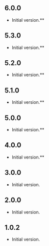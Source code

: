 ## 6.0.0

- Initial version.**

## 5.3.0

- Initial version.**

## 5.2.0

- Initial version.**

## 5.1.0

- Initial version.**

## 5.0.0

- Initial version.**

## 4.0.0

- Initial version.**

## 3.0.0

- Initial version.

## 2.0.0

- Initial version.

## 1.0.2

- Initial version.
